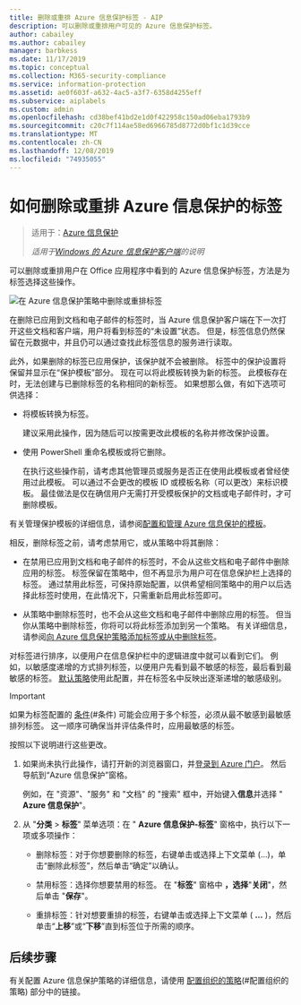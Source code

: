 ```yaml
---
title: 删除或重排 Azure 信息保护标签 - AIP
description: 可以删除或重排用户可见的 Azure 信息保护标签。
author: cabailey
ms.author: cabailey
manager: barbkess
ms.date: 11/17/2019
ms.topic: conceptual
ms.collection: M365-security-compliance
ms.service: information-protection
ms.assetid: ae0f603f-a632-4ac5-a3f7-6358d4255eff
ms.subservice: aiplabels
ms.custom: admin
ms.openlocfilehash: cd38bef41bd2e1d0f422958c150ad06eba1793b9
ms.sourcegitcommit: c20c7f114ae58ed6966785d8772d0bf1c1d39cce
ms.translationtype: MT
ms.contentlocale: zh-CN
ms.lasthandoff: 12/08/2019
ms.locfileid: "74935055"
---
```

# <a name="how-to-delete-or-reorder-a-label-for-azure-information-protection"></a>如何删除或重排 Azure 信息保护的标签

>适用于：[Azure 信息保护](https://azure.microsoft.com/pricing/details/information-protection)
>
> *适用于[Windows 的 Azure 信息保护客户端](faqs.md#whats-the-difference-between-the-azure-information-protection-client-and-the-azure-information-protection-unified-labeling-client)的说明*

可以删除或重排用户在 Office 应用程序中看到的 Azure 信息保护标签，方法是为标签选择这些操作。

![在 Azure 信息保护策略中删除或重排标签](./media/info-protect-contextmenu.png)

在删除已应用到文档和电子邮件的标签时，当 Azure 信息保护客户端在下一次打开这些文档和客户端，用户将看到标签的“未设置”状态。 但是，标签信息仍然保留在元数据中，并且仍可以通过查找此标签信息的服务进行读取。

此外，如果删除的标签已应用保护，该保护就不会被删除。 标签中的保护设置将保留并显示在“保护模板”部分。 现在可以将此模板转换为新的标签。 此模板存在时，无法创建与已删除标签的名称相同的新标签。 如果想那么做，有如下选项可供选择：

- 将模板转换为标签。 
    
    建议采用此操作，因为随后可以按需更改此模板的名称并修改保护设置。

- 使用 PowerShell 重命名模板或将它删除。
    
    在执行这些操作前，请考虑其他管理员或服务是否正在使用此模板或者曾经使用过此模板。 可以通过不会更改的模板 ID 或模板名称（可以更改）来标识模板。 最佳做法是仅在确信用户无需打开受模板保护的文档或电子邮件时，才可删除模板。

有关管理保护模板的详细信息，请参阅[配置和管理 Azure 信息保护的模板](configure-policy-templates.md)。

相反，删除标签之前，请考虑禁用它，或从策略中将其删除：
    
- 在禁用已应用到文档和电子邮件的标签时，不会从这些文档和电子邮件中删除应用的标签。 标签保留在策略中，但不再显示为用户可在信息保护栏上选择的标签。 通过禁用此标签，可保持原始配置，以供希望相同策略中的用户以后选择此标签时使用，在此情况下，只需重新启用此标签即可。

- 从策略中删除标签时，也不会从这些文档和电子邮件中删除应用的标签。 但当你从策略中删除标签，你将可以将此标签添加到另一个策略。 有关详细信息，请参阅[向 Azure 信息保护策略添加标签或从中删除标签](configure-policy-add-remove-label.md)。

对标签进行排序，以便用户在信息保护栏中的逻辑进度中就可以看到它们。 例如，以敏感度递增的方式排列标签，以便用户先看到最不敏感的标签，最后看到最敏感的标签。 [默认策略](configure-policy-default.md)使用此配置，并在标签名中反映出逐渐递增的敏感级别。

> [!IMPORTANT]
>如果为标签配置的 [条件](configure-policy-classification.md)(#条件) 可能会应用于多个标签，必须从最不敏感到最敏感排列标签。 这一顺序可确保当并评估条件时，应用最敏感的标签。


按照以下说明进行这些更改。

1. 如果尚未执行此操作，请打开新的浏览器窗口，并[登录到 Azure 门户](configure-policy.md#signing-in-to-the-azure-portal)。 然后导航到“Azure 信息保护”窗格。 
    
    例如，在 "资源"、"服务" 和 "文档" 的 "搜索" 框中，开始键入**信息**并选择 " **Azure 信息保护**"。

2. 从 "**分类** > **标签**" 菜单选项：在 " **Azure 信息保护-标签**" 窗格中，执行以下一项或多项操作： 

    - 删除标签：对于你想要删除的标签，右键单击或选择上下文菜单 (...)，单击“删除此标签”，然后单击“确定”以确认。 

    - 禁用标签：选择你想要禁用的标签。 在 "**标签**" 窗格中 **，选择**"**关闭**"，然后单击 "**保存**"。

    - 重排标签：针对想要重排的标签，右键单击或选择上下文菜单 ( **...** )，然后单击“**上移**”或“**下移**”直到标签位于所需的顺序。  

## <a name="next-steps"></a>后续步骤

有关配置 Azure 信息保护策略的详细信息，请使用 [配置组织的策略](configure-policy.md#configuring-your-organizations-policy)(#配置组织的策略) 部分中的链接。  


